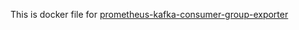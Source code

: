 This is docker file for [prometheus-kafka-consumer-group-exporter](https://github.com/kawamuray/prometheus-kafka-consumer-group-exporter)
